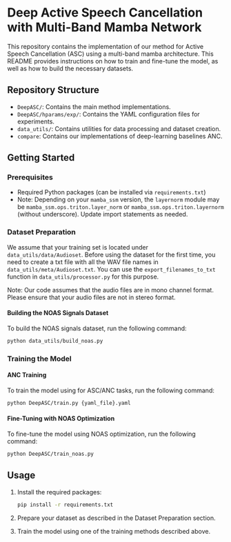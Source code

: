 # Deep Active Speech Cancellation with Multi-Band Mamba Network

This repository contains the implementation of our method for Active Speech Cancellation (ASC) using a multi-band mamba architecture. This README provides instructions on how to train and fine-tune the model, as well as how to build the necessary datasets.

## Repository Structure

- `DeepASC/`: Contains the main method implementations.
- `DeepASC/hparams/exp/`: Contains the YAML configuration files for experiments.
- `data_utils/`: Contains utilities for data processing and dataset creation.
- `compare`: Contains our implementations of deep-learning baselines ANC.

## Getting Started

### Prerequisites
- Required Python packages (can be installed via `requirements.txt`)
- Note: Depending on your `mamba_ssm` version, the `layernorm` module may be `mamba_ssm.ops.triton.layer_norm` or `mamba_ssm.ops.triton.layernorm` (without underscore). Update import statements as needed.

### Dataset Preparation
We assume that your training set is located under `data_utils/data/Audioset`. Before using the dataset for the first time, you need to create a txt file with all the WAV file names in `data_utils/meta/Audioset.txt`. You can use the `export_filenames_to_txt` function in `data_utils/processor.py` for this purpose.

Note: Our code assumes that the audio files are in mono channel format. Please ensure that your audio files are not in stereo format.

#### Building the NOAS Signals Dataset

To build the NOAS signals dataset, run the following command:

```bash
python data_utils/build_noas.py
```

### Training the Model

#### ANC Training

To train the model using for ASC/ANC tasks, run the following command:

```bash
python DeepASC/train.py {yaml_file}.yaml
```

#### Fine-Tuning with NOAS Optimization

To fine-tune the model using NOAS optimization, run the following command:

```bash
python DeepASC/train_noas.py
```

## Usage

1. Install the required packages:
    ```bash
    pip install -r requirements.txt
    ```

3. Prepare your dataset as described in the Dataset Preparation section.

4. Train the model using one of the training methods described above.
